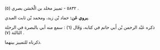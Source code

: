 ٥٨٣٢ - تمييز مخلد بن الْحَسَن بصري (٥) .

**يروي عَن:** حماد بْن زيد، ومحمد بْن ثابت العبدي.

ذكره عَبْد الرحمن بْن أَبي حاتم في كتابه، وَقَال (٦) : سمع منه أبي بالبصرة في الرحلة الثالثة (٧) .

ذكرناه للتمييز بينهما.